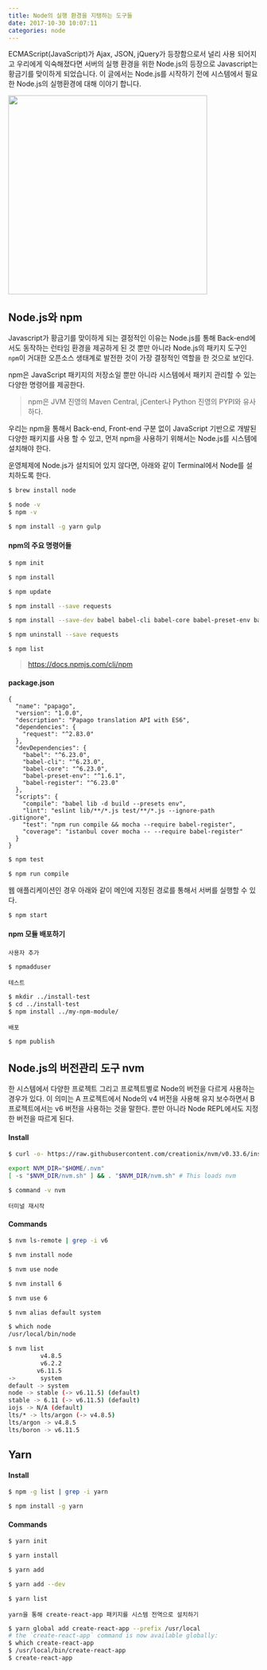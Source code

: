 ```yaml
---
title: Node의 실행 환경을 지탱하는 도구들
date: 2017-10-30 10:07:11
categories: node
---
```


ECMAScript(JavaScript)가 Ajax, JSON, jQuery가 등장함으로서 널리 사용 되어지고 우리에게 익숙해졌다면 서버의 실행 환경을 위한 Node.js의 등장으로 Javascript는 황금기를 맞이하게 되었습니다. 이 글에서는 Node.js를 시작하기 전에 시스템에서 필요한 Node.js의 실행환경에 대해 이야기 합니다.

<img src='https://nodejs.org/static/images/logos/nodejs-new-pantone-black.png' width='400' />

## Node.js와 npm

Javascript가 황금기를 맞이하게 되는 결정적인 이유는 Node.js를 통해 Back-end에서도 동작하는 런타임 환경을 제공하게 된 것 뿐만 아니라 Node.js의 패키지 도구인 `npm`이 거대한 오픈소스 생태계로 발전한 것이 가장 결정적인 역할을 한 것으로 보인다.

npm은 JavaScript 패키지의 저장소일 뿐만 아니라 시스템에서 패키지 관리할 수 있는 다양한 명령어를 제공한다.

> npm은 JVM 진영의 Maven Central, jCenter나 Python 진영의 PYPI와 유사하다.

우리는 npm을 통해서 Back-end, Front-end 구분 없이 JavaScript 기반으로 개발된 다양한 패키지를 사용 할 수 있고, 먼저 npm을 사용하기 위해서는 Node.js를 시스템에 설치해야 한다.

운영체제에 Node.js가 설치되어 있지 않다면, 아래와 같이 Terminal에서 Node를 설치하도록 한다.

```bash
$ brew install node
```

```bash
$ node -v
$ npm -v
```

```bash
$ npm install -g yarn gulp
```

#### npm의 주요 명령어들

```bash
$ npm init
```

```bash
$ npm install
```

```bash
$ npm update
```

```bash
$ npm install --save requests
```

```bash
$ npm install --save-dev babel babel-cli babel-core babel-preset-env babel-register
```

```bash
$ npm uninstall --save requests
```

```bash
$ npm list
```

> https://docs.npmjs.com/cli/npm

#### package.json

```javascrirpt
{
  "name": "papago",
  "version": "1.0.0",
  "description": "Papago translation API with ES6",
  "dependencies": {
    "request": "^2.83.0"
  },
  "devDependencies": {
    "babel": "^6.23.0",
    "babel-cli": "^6.23.0",
    "babel-core": "^6.23.0",
    "babel-preset-env": "^1.6.1",
    "babel-register": "^6.23.0"
  },
  "scripts": {
    "compile": "babel lib -d build --presets env",
    "lint": "eslint lib/**/*.js test/**/*.js --ignore-path .gitignore",
    "test": "npm run compile && mocha --require babel-register",
    "coverage": "istanbul cover mocha -- --require babel-register"
  }
}
```

```bash
$ npm test
```

```bash
$ npm run compile
```

웹 애플리케이션인 경우 아래와 같이 메인에 지정된 경로를 통해서 서버를 실행할 수 있다.

```bash
$ npm start
```

#### npm 모듈 배포하기

`사용자 추가`

```bash
$ npmadduser
```

`테스트`

```bash
$ mkdir ../install-test
$ cd ../install-test
$ npm install ../my-npm-module/
```

`배포`

```bash
$ npm publish
```

## Node.js의 버전관리 도구 nvm

한 시스템에서 다양한 프로젝트 그리고 프로젝트별로 Node의 버전을 다르게 사용하는 경우가 있다. 이 의미는 A 프로젝트에서 Node의 v4 버전을 사용해 유지 보수하면서 B 프로젝트에서는 v6 버전을 사용하는 것을 말한다. 뿐만 아니라 Node REPL에서도 지정한 버전을 따르게 된다.

#### Install

```bash
$ curl -o- https://raw.githubusercontent.com/creationix/nvm/v0.33.6/install.sh | bash
```

```bash
export NVM_DIR="$HOME/.nvm"
[ -s "$NVM_DIR/nvm.sh" ] && . "$NVM_DIR/nvm.sh" # This loads nvm
```

```bash
$ command -v nvm
```

`터미널 재시작`

#### Commands

```bash
$ nvm ls-remote | grep -i v6
```

```bash
$ nvm install node
```

```bash
$ nvm use node
```

```bash
$ nvm install 6
```

```bash
$ nvm use 6
```

```bash
$ nvm alias default system
```

```bash
$ which node
/usr/local/bin/node
```

```bash
$ nvm list
         v4.8.5
         v6.2.2
        v6.11.5
->       system
default -> system
node -> stable (-> v6.11.5) (default)
stable -> 6.11 (-> v6.11.5) (default)
iojs -> N/A (default)
lts/* -> lts/argon (-> v4.8.5)
lts/argon -> v4.8.5
lts/boron -> v6.11.5
```

## Yarn

#### Install

```bash
$ npm -g list | grep -i yarn
```

```bash
$ npm install -g yarn
```

#### Commands

```bash
$ yarn init
```

```bash
$ yarn install
```

```bash
$ yarn add
```

```bash
$ yarn add --dev
```

```bash
$ yarn list
```

`yarn을 통해 create-react-app 패키지를 시스템 전역으로 설치하기`

```bash
$ yarn global add create-react-app --prefix /usr/local
# the `create-react-app` command is now available globally:
$ which create-react-app
$ /usr/local/bin/create-react-app
$ create-react-app
```